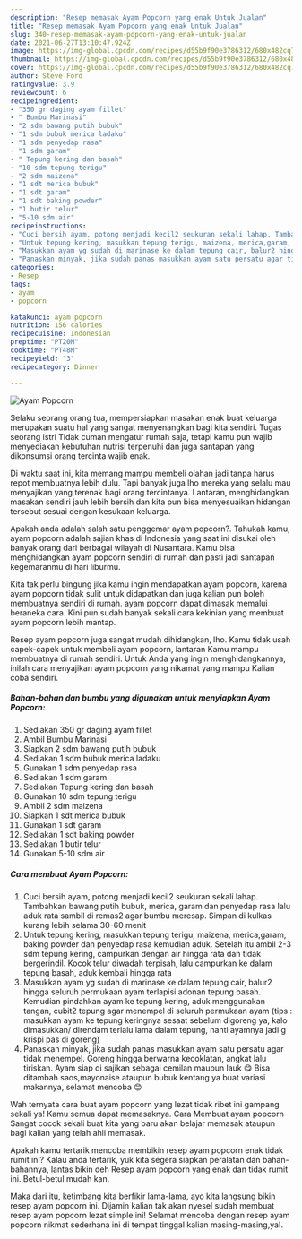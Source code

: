 ```yaml
---
description: "Resep memasak Ayam Popcorn yang enak Untuk Jualan"
title: "Resep memasak Ayam Popcorn yang enak Untuk Jualan"
slug: 340-resep-memasak-ayam-popcorn-yang-enak-untuk-jualan
date: 2021-06-27T13:10:47.924Z
image: https://img-global.cpcdn.com/recipes/d55b9f90e3786312/680x482cq70/ayam-popcorn-foto-resep-utama.jpg
thumbnail: https://img-global.cpcdn.com/recipes/d55b9f90e3786312/680x482cq70/ayam-popcorn-foto-resep-utama.jpg
cover: https://img-global.cpcdn.com/recipes/d55b9f90e3786312/680x482cq70/ayam-popcorn-foto-resep-utama.jpg
author: Steve Ford
ratingvalue: 3.9
reviewcount: 6
recipeingredient:
- "350 gr daging ayam fillet"
- " Bumbu Marinasi"
- "2 sdm bawang putih bubuk"
- "1 sdm bubuk merica ladaku"
- "1 sdm penyedap rasa"
- "1 sdm garam"
- " Tepung kering dan basah"
- "10 sdm tepung terigu"
- "2 sdm maizena"
- "1 sdt merica bubuk"
- "1 sdt garam"
- "1 sdt baking powder"
- "1 butir telur"
- "5-10 sdm air"
recipeinstructions:
- "Cuci bersih ayam, potong menjadi kecil2 seukuran sekali lahap. Tambahkan bawang putih bubuk, merica, garam dan penyedap rasa lalu aduk rata sambil di remas2 agar bumbu meresap. Simpan di kulkas kurang lebih selama 30-60 menit"
- "Untuk tepung kering, masukkan tepung terigu, maizena, merica,garam, baking powder dan penyedap rasa kemudian aduk. Setelah itu ambil 2-3 sdm tepung kering, campurkan dengan air hingga rata dan tidak bergerindil. Kocok telur diwadah terpisah, lalu campurkan ke dalam tepung basah, aduk kembali hingga rata"
- "Masukkan ayam yg sudah di marinase ke dalam tepung cair, balur2 hingga seluruh permukaan ayam terlapisi adonan tepung basah. Kemudian pindahkan ayam ke tepung kering, aduk menggunakan tangan, cubit2 tepung agar menempel di seluruh permukaan ayam (tips : masukkan ayam ke tepung keringnya sesaat sebelum digoreng ya, kalo dimasukkan/ direndam terlalu lama dalam tepung, nanti ayamnya jadi g krispi pas di goreng)"
- "Panaskan minyak, jika sudah panas masukkan ayam satu persatu agar tidak menempel. Goreng hingga berwarna kecoklatan, angkat lalu tiriskan. Ayam siap di sajikan sebagai cemilan maupun lauk 😋 Bisa ditambah saos,mayonaise ataupun bubuk kentang ya buat variasi makannya, selamat mencoba 😊"
categories:
- Resep
tags:
- ayam
- popcorn

katakunci: ayam popcorn 
nutrition: 156 calories
recipecuisine: Indonesian
preptime: "PT20M"
cooktime: "PT48M"
recipeyield: "3"
recipecategory: Dinner

---
```



![Ayam Popcorn](https://img-global.cpcdn.com/recipes/d55b9f90e3786312/680x482cq70/ayam-popcorn-foto-resep-utama.jpg)

Selaku seorang orang tua, mempersiapkan masakan enak buat keluarga merupakan suatu hal yang sangat menyenangkan bagi kita sendiri. Tugas seorang istri Tidak cuman mengatur rumah saja, tetapi kamu pun wajib menyediakan kebutuhan nutrisi terpenuhi dan juga santapan yang dikonsumsi orang tercinta wajib enak.

Di waktu  saat ini, kita memang mampu membeli olahan jadi tanpa harus repot membuatnya lebih dulu. Tapi banyak juga lho mereka yang selalu mau menyajikan yang terenak bagi orang tercintanya. Lantaran, menghidangkan masakan sendiri jauh lebih bersih dan kita pun bisa menyesuaikan hidangan tersebut sesuai dengan kesukaan keluarga. 



Apakah anda adalah salah satu penggemar ayam popcorn?. Tahukah kamu, ayam popcorn adalah sajian khas di Indonesia yang saat ini disukai oleh banyak orang dari berbagai wilayah di Nusantara. Kamu bisa menghidangkan ayam popcorn sendiri di rumah dan pasti jadi santapan kegemaranmu di hari liburmu.

Kita tak perlu bingung jika kamu ingin mendapatkan ayam popcorn, karena ayam popcorn tidak sulit untuk didapatkan dan juga kalian pun boleh membuatnya sendiri di rumah. ayam popcorn dapat dimasak memalui beraneka cara. Kini pun sudah banyak sekali cara kekinian yang membuat ayam popcorn lebih mantap.

Resep ayam popcorn juga sangat mudah dihidangkan, lho. Kamu tidak usah capek-capek untuk membeli ayam popcorn, lantaran Kamu mampu membuatnya di rumah sendiri. Untuk Anda yang ingin menghidangkannya, inilah cara menyajikan ayam popcorn yang nikamat yang mampu Kalian coba sendiri.

<!--inarticleads1-->

##### Bahan-bahan dan bumbu yang digunakan untuk menyiapkan Ayam Popcorn:

1. Sediakan 350 gr daging ayam fillet
1. Ambil  Bumbu Marinasi
1. Siapkan 2 sdm bawang putih bubuk
1. Sediakan 1 sdm bubuk merica ladaku
1. Gunakan 1 sdm penyedap rasa
1. Sediakan 1 sdm garam
1. Sediakan  Tepung kering dan basah
1. Gunakan 10 sdm tepung terigu
1. Ambil 2 sdm maizena
1. Siapkan 1 sdt merica bubuk
1. Gunakan 1 sdt garam
1. Sediakan 1 sdt baking powder
1. Sediakan 1 butir telur
1. Gunakan 5-10 sdm air




<!--inarticleads2-->

##### Cara membuat Ayam Popcorn:

1. Cuci bersih ayam, potong menjadi kecil2 seukuran sekali lahap. Tambahkan bawang putih bubuk, merica, garam dan penyedap rasa lalu aduk rata sambil di remas2 agar bumbu meresap. Simpan di kulkas kurang lebih selama 30-60 menit
1. Untuk tepung kering, masukkan tepung terigu, maizena, merica,garam, baking powder dan penyedap rasa kemudian aduk. Setelah itu ambil 2-3 sdm tepung kering, campurkan dengan air hingga rata dan tidak bergerindil. Kocok telur diwadah terpisah, lalu campurkan ke dalam tepung basah, aduk kembali hingga rata
1. Masukkan ayam yg sudah di marinase ke dalam tepung cair, balur2 hingga seluruh permukaan ayam terlapisi adonan tepung basah. Kemudian pindahkan ayam ke tepung kering, aduk menggunakan tangan, cubit2 tepung agar menempel di seluruh permukaan ayam (tips : masukkan ayam ke tepung keringnya sesaat sebelum digoreng ya, kalo dimasukkan/ direndam terlalu lama dalam tepung, nanti ayamnya jadi g krispi pas di goreng)
1. Panaskan minyak, jika sudah panas masukkan ayam satu persatu agar tidak menempel. Goreng hingga berwarna kecoklatan, angkat lalu tiriskan. Ayam siap di sajikan sebagai cemilan maupun lauk 😋 Bisa ditambah saos,mayonaise ataupun bubuk kentang ya buat variasi makannya, selamat mencoba 😊




Wah ternyata cara buat ayam popcorn yang lezat tidak ribet ini gampang sekali ya! Kamu semua dapat memasaknya. Cara Membuat ayam popcorn Sangat cocok sekali buat kita yang baru akan belajar memasak ataupun bagi kalian yang telah ahli memasak.

Apakah kamu tertarik mencoba membikin resep ayam popcorn enak tidak rumit ini? Kalau anda tertarik, yuk kita segera siapkan peralatan dan bahan-bahannya, lantas bikin deh Resep ayam popcorn yang enak dan tidak rumit ini. Betul-betul mudah kan. 

Maka dari itu, ketimbang kita berfikir lama-lama, ayo kita langsung bikin resep ayam popcorn ini. Dijamin kalian tak akan nyesel sudah membuat resep ayam popcorn lezat simple ini! Selamat mencoba dengan resep ayam popcorn nikmat sederhana ini di tempat tinggal kalian masing-masing,ya!.

